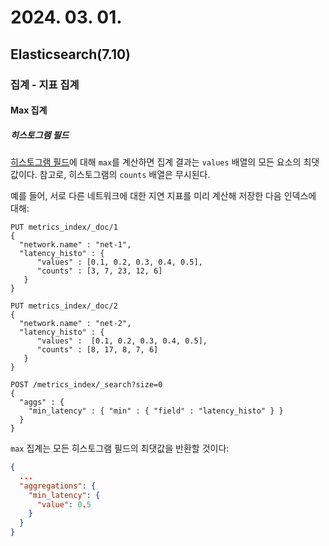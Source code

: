 # 2024. 03. 01.

## Elasticsearch(7.10)

### 집계 - 지표 집계

#### Max 집계

##### 히스토그램 필드

[히스토그램 필드][field-histogram]에 대해 `max`를 계산하면 집계 결과는 `values` 배열의 모든 요소의 최댓값이다. 참고로, 히스토그램의 `counts` 배열은 무시된다.

예를 들어, 서로 다른 네트워크에 대한 지연 지표를 미리 계산해 저장한 다음 인덱스에 대해:

```http
PUT metrics_index/_doc/1
{
  "network.name" : "net-1",
  "latency_histo" : {
      "values" : [0.1, 0.2, 0.3, 0.4, 0.5], 
      "counts" : [3, 7, 23, 12, 6] 
   }
}

PUT metrics_index/_doc/2
{
  "network.name" : "net-2",
  "latency_histo" : {
      "values" :  [0.1, 0.2, 0.3, 0.4, 0.5], 
      "counts" : [8, 17, 8, 7, 6] 
   }
}

POST /metrics_index/_search?size=0
{
  "aggs" : {
    "min_latency" : { "min" : { "field" : "latency_histo" } }
  }
}
```

`max` 집계는 모든 히스토그램 필드의 최댓값을 반환할 것이다:

```json
{
  ...
  "aggregations": {
    "min_latency": {
      "value": 0.5
    }
  }
}
```



[field-histogram]: https://www.elastic.co/guide/en/elasticsearch/reference/7.10/histogram.html